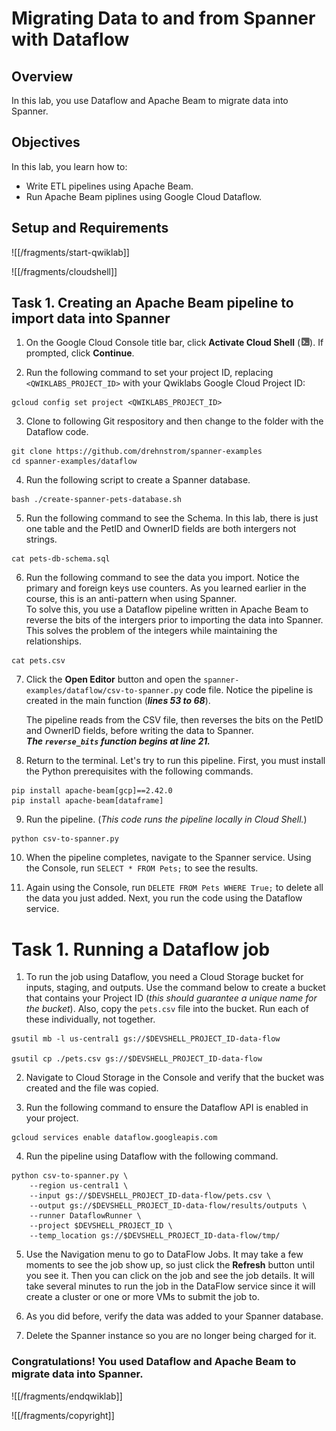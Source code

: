 # Migrating Data to and from Spanner with Dataflow

## Overview

In this lab, you use Dataflow and Apache Beam to migrate data into Spanner.

## Objectives

In this lab, you learn how to:
* Write ETL pipelines using Apache Beam.
* Run Apache Beam piplines using Google Cloud Dataflow.

## Setup and Requirements

![[/fragments/start-qwiklab]]

![[/fragments/cloudshell]]

## Task 1. Creating an Apache Beam pipeline to import data into Spanner

1. On the Google Cloud Console title bar, click __Activate Cloud Shell__ (![cloud shell icon](img/cloud_shell_icon.png)). If prompted, click __Continue__.

2. Run the following command to set your project ID, replacing `<QWIKLABS_PROJECT_ID>` with your Qwiklabs Google Cloud Project ID:

```
gcloud config set project <QWIKLABS_PROJECT_ID>
```

3. Clone to following Git respository and then change to the folder with the Dataflow code. 

```
git clone https://github.com/drehnstrom/spanner-examples
cd spanner-examples/dataflow
```
4. Run the following script to create a Spanner database. 

```
bash ./create-spanner-pets-database.sh
```

5. Run the following command to see the Schema. In this lab, there is just one table and the PetID and OwnerID fields are both intergers not strings. 

```
cat pets-db-schema.sql
```

6. Run the following command to see the data you import. Notice the primary and foreign keys use counters. As you learned earlier in the course, this is an anti-pattern when using Spanner. <div>To solve this, you use a Dataflow pipeline written in Apache Beam to reverse the bits of the intergers prior to importing the data into Spanner.</div> <div>This solves the problem of the integers while maintaining the relationships. </div>

```
cat pets.csv
```

7. Click the __Open Editor__ button and open the `spanner-examples/dataflow/csv-to-spanner.py` code file. Notice the pipeline is created in the main function (___lines 53 to 68___). <div>The pipeline reads from the CSV file, then reverses the bits on the PetID and OwnerID fields, before writing the data to Spanner. </div><div>___The `reverse_bits` function begins at line 21.___</div>  

8. Return to the terminal. Let's try to run this pipeline. First, you must install the Python prerequisites with the following commands. 

```
pip install apache-beam[gcp]==2.42.0
pip install apache-beam[dataframe]
```

9. Run the pipeline. (_This code runs the pipeline locally in Cloud Shell._)

```
python csv-to-spanner.py
```

10. When the pipeline completes, navigate to the Spanner service. Using the Console, run `SELECT * FROM Pets;` to see the results. 

11. Again using the Console, run `DELETE FROM Pets WHERE True;` to delete all the data you just added. Next, you run the code using the Dataflow service. 

# Task 1. Running a Dataflow job

1. To run the job using Dataflow, you need a Cloud Storage bucket for inputs, staging, and outputs. Use the command below to create a bucket that contains your Project ID (_this should guarantee a unique name for the bucket_). Also, copy the `pets.csv` file into the bucket. Run each of these individually, not together.

```
gsutil mb -l us-central1 gs://$DEVSHELL_PROJECT_ID-data-flow

gsutil cp ./pets.csv gs://$DEVSHELL_PROJECT_ID-data-flow
```

2. Navigate to Cloud Storage in the Console and verify that the bucket was created and the file was copied. 

3. Run the following command to ensure the Dataflow API is enabled in your project. 

```
gcloud services enable dataflow.googleapis.com
```
4. Run the pipeline using Dataflow with the following command. 

```
python csv-to-spanner.py \
    --region us-central1 \
    --input gs://$DEVSHELL_PROJECT_ID-data-flow/pets.csv \
    --output gs://$DEVSHELL_PROJECT_ID-data-flow/results/outputs \
    --runner DataflowRunner \
    --project $DEVSHELL_PROJECT_ID \
    --temp_location gs://$DEVSHELL_PROJECT_ID-data-flow/tmp/
```

5. Use the Navigation menu to go to DataFlow Jobs. It may take a few moments to see the job show up, so just click the __Refresh__ button until you see it. Then you can click on the job and see the job details. It will take several minutes to run the job in the DataFlow service since it will create a cluster or one or more VMs to submit the job to.

6. As you did before, verify the data was added to your Spanner database. 

7. Delete the Spanner instance so you are no longer being charged for it. 

### **Congratulations!** You used Dataflow and Apache Beam to migrate data into Spanner.


![[/fragments/endqwiklab]]

![[/fragments/copyright]]

